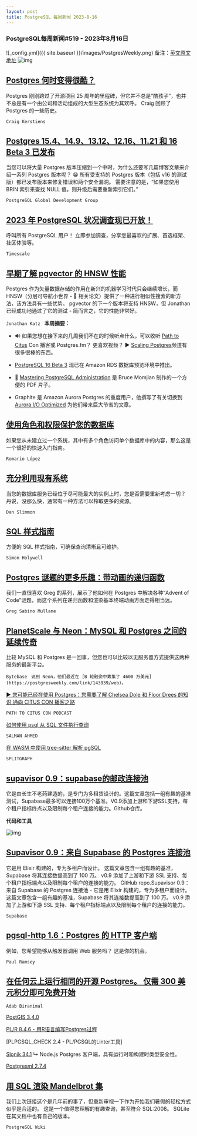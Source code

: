 ```yaml
---
layout: post
title: PostgreSQL 每周新闻 2023-8-16
---
```

### PostgreSQL每周新闻#519 - 2023年8月16日
![_config.yml]({{ site.baseurl }}/images/PostgresWeekly.png)
备注：[英文原文地址](https://postgresweekly.com/issues/519)
![img](https://res.cloudinary.com/cpress/image/upload/w_1280,e_sharpen:60,q_auto/bkyfe6xg3lvivijiskcj.jpg)
## [Postgres 何时变得很酷？](https://postgresweekly.com/link/143922/web)
Postgres 刚刚跨过了开源项目 25 周年的里程碑，但它并不总是“酷孩子”，也并不总是有一个由公司和活动组成的大型生态系统为其欢呼。 Craig 回顾了 Postgres 的一些历史。


`Craig Kerstiens `
## [Postgres 15.4、14.9、13.12、12.16、11.21 和 16 Beta 3 已发布](https://postgresweekly.com/link/143923/web)
当您可以将大量 Postgres 版本压缩到一个中时，为什么还要写几篇博客文章来介绍一系列 Postgres 版本呢？ 😁 所有受支持的 Postgres 版本（包括 v16 的测试版）都已发布版本来修复错误和两个安全漏洞。 需要注意的是，“如果您使用 BRIN 索引来查找 NULL 值，则升级后需要重新索引它们。”


`PostgreSQL Global Development Group `
## [2023 年 PostgreSQL 状况调查现已开放！](https://postgresweekly.com/link/143921/web)
呼叫所有 PostgreSQL 用户！ 立即参加调查，分享您最喜欢的扩展、首选框架、社区体验等。

`Timescale `
## [早期了解 pgvector 的 HNSW 性能](https://postgresweekly.com/link/143924/web)
Postgres 作为矢量数据存储的作用在新兴的机器学习时代只会继续增长，而 HNSW（分层可导航小世界 - 📄 相关论文）提供了一种进行相似性搜索的新方法，该方法具有一些优势。 pgvector 的下一个版本将支持 HNSW，但 Jonathan 已经成功地通过了它的测试 - 简而言之，它的性能非常好。


`Jonathan Katz `
**本周摘要：**
*   🔊 如果您想在接下来的几周我们不在的时候听点什么，可以收听 [Path to Citus](https://postgresweekly.com/link/143926/web) Con 播客或 Postgres.fm？ 更喜欢视频？ ▶️ [Scaling Postgres](https://postgresweekly.com/link/143928/web)频道有很多很棒的东西。


*   [PostgreSQL 16 Beta 3](https://postgresweekly.com/link/143929/web) 现已在 Amazon RDS 数据库预览环境中推出。


*   📄 [Mastering PostgreSQL Administration](https://postgresweekly.com/link/143930/web) 是 Bruce Momjian 制作的一个方便的 PDF 片子。


*   Graphite 是 Amazon Aurora Postgres 的重度用户，他撰写了有关切换到 [Aurora I/O Optimized](https://postgresweekly.com/link/143931/web) 为他们带来巨大节省的文章。


## [使用角色和权限保护您的数据库](https://postgresweekly.com/link/143932/web)
如果您从未建立过一个系统，其中有多个角色访问单个数据库中的内容，那么这是一个很好的快速入门指南。


`Romario López `
## [充分利用现有系统](https://postgresweekly.com/link/143933/web)
当您的数据库服务已经位于尽可能最大的实例上时，您是否需要重新考虑一切？ 丹说，没那么快，通常有一种方法可以榨取更多的资源。


`Dan Slimmon `
## [SQL 样式指南](https://postgresweekly.com/link/143935/web)
方便的 SQL 样式指南，可确保查询清晰且可维护。


`Simon Holywell `
## [Postgres 谜题的更多乐趣：带动画的递归函数](https://postgresweekly.com/link/143936/web)
我们一直很喜欢 Greg 的系列，展示了他如何在 Postgres 中解决各种“Advent of Code”谜题，而这个系列在递归函数和渲染基本终端动画方面走得相当远。


`Greg Sabino Mullane `
## [PlanetScale 与 Neon：MySQL 和 Postgres 之间的延续传奇](https://postgresweekly.com/link/143937/web)
比较 MySQL 和 Postgres 是一回事，但您也可以比较以无服务器方式提供这两种服务的最新平台。


`Bytebase `
`说到 Neon，他们最近在 [B 轮融资中筹集了 4600 万美元](https://postgresweekly.com/link/143939/web)。`

[▶ 您可能已经在使用 Postgres：您需要了解 Chelsea Dole 和 Floor Drees 的知识
通向 CITUS CON 播客之路](https://postgresweekly.com/link/143940/web)

`PATH TO CITUS CON PODCAST`

[如何使用 psql 从 SQL 文件执行查询](https://postgresweekly.com/link/143941/web)

`SALMAN AHMED`

[在 WASM 中使用 tree-sitter 解析 pgSQL](https://postgresweekly.com/link/143942/web)

`SPLITGRAPH`


## [supavisor 0.9：supabase的邮政连接池](https://postgresweekly.com/link/143943/web)
它是由长生不老药建造的，是专门为多租赁设计的。这篇文章包括一组有趣的基准测试，Supabase最多可以连接100万个基准。V0.9添加上游和下游SSL支持，每个租户指标终点以及限制每个租户连接的能力。Github仓库。

**代码和工具**

![img](https://res.cloudinary.com/cpress/image/upload/w_1280,e_sharpen:60,q_auto/ujoixxrsbe2aoqhha9rm.jpg)

## [Supavisor 0.9：来自 Supabase 的 Postgres 连接池](https://postgresweekly.com/link/143943/web)
它是用 Elixir 构建的，专为多租户而设计。 这篇文章包含一组有趣的基准，Supabase 将其连接数提高到了 100 万。 v0.9 添加了上游和下游 SSL 支持、每个租户指标端点以及限制每个租户的连接的能力。 GitHub repo.Supavisor 0.9：来自 Supabase 的 Postgres 连接池 - 它是用 Elixir 构建的，专为多租户而设计。 这篇文章包含一组有趣的基准，Supabase 将其连接数提高到了 100 万。 v0.9 添加了上游和下游 SSL 支持、每个租户指标端点以及限制每个租户的连接的能力。


`Supabase `
## [pgsql-http 1.6：Postgres 的 HTTP 客户端](https://postgresweekly.com/link/143946/web)
例如，您希望能够从触发器调用 Web 服务吗？ 这是你的机会。


`Paul Ramsey `

## [在任何云上运行相同的开源 Postgres。 仅需 300 美元积分即可免费开始](https://postgresweekly.com/link/143947/web)

`Adab Biranimal`

[PostGIS 3.4.0](https://postgresweekly.com/link/144069/web)

[PL/R 8.4.6  - 用R语言编写Postgres过程](https://postgresweekly.com/link/143948/web)


[PLPGSQL_CHECK 2.4  -  PL/PGSQL的Linter工具]


[Slonik 34.1](https://postgresweekly.com/link/143950/web) 
↳ Node.js Postgres 客户端，具有运行时和构建时类型安全性。

[Postgresml 2.7.4](https://postgresweekly.com/link/143952/web)

## [用 SQL 渲染 Mandelbrot 集](https://postgresweekly.com/link/143953/web)
我们上次链接这个是几年前的事了，但重新审视一下作为开始我们暑假的轻松方式似乎是合适的。 这是一个值得您理解的有趣查询，甚至符合 SQL:2008。 SQLite 在其文档中也有自己的版本。


`PostgreSQL Wiki `